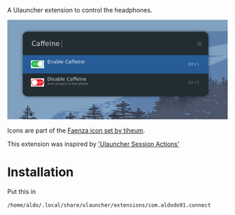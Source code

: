 A Ulauncher extension to control the headphones.

![extension screenshot](https://raw.githubusercontent.com/Aldodo91/Caffeine/master/exCaffeine.png)

Icons are part of the [Faenza icon set by tiheum](https://tiheum.deviantart.com/art/Faenza-Icons-173323228).

This extension was inspired by ['Ulauncher Session Actions'](https://github.com/seqizz/ulauncher-session-actions) 

# Installation

Put this in 

```
/home/aldo/.local/share/ulauncher/extensions/com.aldodo91.connect
```
